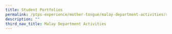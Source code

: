 ```yaml
---
title: Student Portfolios
permalink: /ptps-experience/mother-tongue/malay-department-activities/student-portfolios/
description: ""
third_nav_title: Malay Department Activities
---
```

